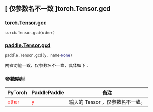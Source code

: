 ## [ 仅参数名不一致 ]torch.Tensor.gcd

### [torch.Tensor.gcd](https://pytorch.org/docs/stable/generated/torch.Tensor.gcd.html?highlight=torch+tensor+gcd#torch.Tensor.gcd)

```python
torch.Tensor.gcd(other)
```

### [paddle.Tensor.gcd](https://www.paddlepaddle.org.cn/documentation/docs/zh/develop/api/paddle/Tensor_cn.html#gcd-x-y-name-none)

```python
paddle.Tensor.gcd(y, name=None)
```

两者功能一致，仅参数名不一致，具体如下：
### 参数映射
| PyTorch                          | PaddlePaddle                 | 备注                                                   |
|----------------------------------|------------------------------| ------------------------------------------------------ |
| <font color='red'> other </font> | <font color='red'> y </font> | 输入的 Tensor ，仅参数名不一致。                                     |

